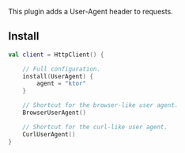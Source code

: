 [//]: # (title: User agent)

<include src="lib.md" include-id="outdated_warning"/>

This plugin adds a User-Agent header to requests.



## Install

```kotlin
val client = HttpClient() {

    // Full configuration.
    install(UserAgent) {
        agent = "ktor"
    }

    // Shortcut for the browser-like user agent.
    BrowserUserAgent()

    // Shortcut for the curl-like user agent.
    CurlUserAgent()
}

```